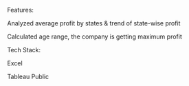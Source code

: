 Features:

Analyzed average profit by states & trend of state-wise profit

Calculated age range, the company is getting maximum profit

Tech Stack:

Excel

Tableau Public
